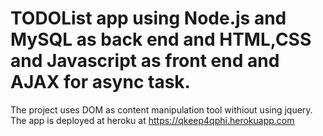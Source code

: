 # TODOList app using Node.js and MySQL as back end and HTML,CSS and Javascript as front end and AJAX for async task.
The project uses DOM as content manipulation tool withiout using jquery.
The app is deployed at heroku at https://qkeep4qphi.herokuapp.com

